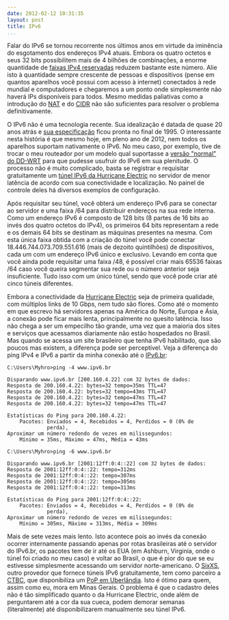 ```yaml
---
date: 2012-02-12 10:31:35
layout: post
title: IPv6
...
```


Falar do IPv6 se tornou recorrente nos últimos anos em virtude da iminência do esgotamento dos endereços IPv4 atuais. Embora os quatro octetos e seus 32 bits possibilitem mais de 4 bilhões de combinações, a enorme quantidade de [faixas IPv4 reservadas](http://en.wikipedia.org/wiki/Reserved_IP_addresses#Reserved_IPv4_addresses) reduzem bastante este número. Alie isto à quantidade sempre crescente de pessoas e dispositivos (pense em quantos aparelhos você possui com acesso à internet) conectados à rede mundial e computadores e chegaremos a um ponto onde simplesmente não haverá IPs disponíveis para todos. Mesmo medidas paliativas como a introdução do [NAT](http://www.juliobattisti.com.br/artigos/windows/tcpip_p20.asp) e do [CIDR](http://www.hardware.com.br/livros/redes/cidr-mascaras-tamanho-variavel.html) não são suficientes para resolver o problema definitivamente.

O IPv6 não é uma tecnologia recente. Sua idealização é datada de quase 20 anos atrás e [sua especificação](http://tools.ietf.org/html/rfc1883) ficou pronta no final de 1995. O interessante nesta história é que mesmo hoje, em pleno ano de 2012, nem todos os aparelhos suportam nativamente o IPv6. No meu caso, por exemplo, tive de trocar o meu routeador por um modelo qual suportasse a [versão "normal" do DD-WRT](http://www.dd-wrt.com/wiki/index.php/What_is_DD-WRT%3F#K2.6_Build_Features) para que pudesse usufruir do IPv6 em sua plenitude. O processo não é muito complicado, basta se registrar e requisitar gratuitamente um [túnel IPv6 da Hurricane Electric](https://www.tunnelbroker.net/) no servidor de menor latência de acordo com sua conectividade e localização. No painel de controle deles há diversos exemplos de configuração.

Após requisitar seu túnel, você obterá um endereço IPv6 para se conectar ao servidor e uma faixa /64 para distribuir endereços na sua rede interna. Como um endereço IPv6 é composto de 128 bits (8 partes de 16 bits ao invés dos quatro octetos do IPv4), os primeiros 64 bits representam a rede e os demais 64 bits se destinam as máquinas presentes na mesma. Com esta única faixa obtida com a criação do túnel você pode conectar 18.446.744.073.709.551.616 (mais de dezoito quintilhões) de dispositivos, cada um com um endereço IPv6 único e exclusivo. Levando em conta que você ainda pode requisitar uma faixa /48, é possível criar mais 65536 faixas /64 caso você queira segmentar sua rede ou o número anterior seja insuficiente. Tudo isso com um único túnel, sendo que você pode criar até cinco túneis diferentes.

Embora a conectividade da [Hurricane Electric](http://he.net/) seja de primeira qualidade, com múltiplos links de 10 Gbps, nem tudo são flores. Como até o momento em que escrevo há servidores apenas na América do Norte, Europa e Ásia, a conexão pode ficar mais lenta, principalmente no quesito latência. Isso não chega a ser um empecilho tão grande, uma vez que a maioria dos sites e serviços que acessamos diariamente não estão hospedados no Brasil. Mas quando se acessa um site brasileiro que tenha IPv6 habilitado, que são poucos mas existem, a diferença pode ser perceptível. Veja a diferença do ping IPv4 e IPv6 a partir da minha conexão até o [IPv6.br](http://ipv6.br/):

    C:\Users\Myhro>ping -4 www.ipv6.br
    
    Disparando www.ipv6.br [200.160.4.22] com 32 bytes de dados:
    Resposta de 200.160.4.22: bytes=32 tempo=35ms TTL=47
    Resposta de 200.160.4.22: bytes=32 tempo=43ms TTL=47
    Resposta de 200.160.4.22: bytes=32 tempo=47ms TTL=47
    Resposta de 200.160.4.22: bytes=32 tempo=47ms TTL=47
    
    Estatísticas do Ping para 200.160.4.22:
        Pacotes: Enviados = 4, Recebidos = 4, Perdidos = 0 (0% de
                 perda),
    Aproximar um número redondo de vezes em milissegundos:
        Mínimo = 35ms, Máximo = 47ms, Média = 43ms
    
    C:\Users\Myhro>ping -6 www.ipv6.br
    
    Disparando www.ipv6.br [2001:12ff:0:4::22] com 32 bytes de dados:
    Resposta de 2001:12ff:0:4::22: tempo=312ms
    Resposta de 2001:12ff:0:4::22: tempo=307ms
    Resposta de 2001:12ff:0:4::22: tempo=305ms
    Resposta de 2001:12ff:0:4::22: tempo=313ms
    
    Estatísticas do Ping para 2001:12ff:0:4::22:
        Pacotes: Enviados = 4, Recebidos = 4, Perdidos = 0 (0% de
                 perda),
    Aproximar um número redondo de vezes em milissegundos:
        Mínimo = 305ms, Máximo = 313ms, Média = 309ms

Mais de sete vezes mais lento. Isto acontece pois ao invés da conexão ocorrer internamente passando apenas por rotas brasileiras até o servidor do IPv6.br, os pacotes tem de ir até os EUA (em Ashburn, Virginia, onde o túnel foi criado no meu caso) e voltar ao Brasil, o que é pior do que se eu estivesse simplesmente acessando um servidor norte-americano. O [SixXS](http://ipv6.sixxs.net/main/), outro provedor que fornece túneis IPv6 gratuitamente, tem como parceiro a [CTBC](http://www.ctbc.com.br/), que disponibiliza um [PoP em Uberlândia](http://ipv6.sixxs.net/pops/ctbc/). Isto é ótimo para quem, assim como eu, mora em Minas Gerais. O problema é que o cadastro deles não é tão simplificado quanto o da Hurricane Electric, onde além de perguntarem até a cor da sua cueca, podem demorar semanas (literalmente) até disponibilizarem manualmente seu túnel IPv6.
